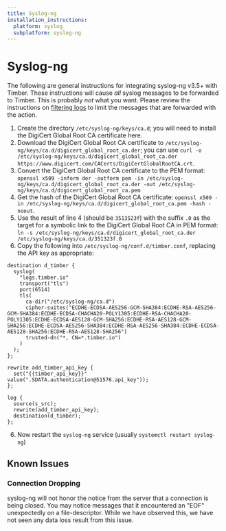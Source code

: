 ```yaml
---
title: Syslog-ng
installation_instructions:
  platform: syslog
  subplatform: syslog-ng
---
```

# Syslog-ng

The following are general instructions for integrating syslog-ng v3.5+ with
Timber. These instructions will cause _all_ syslog messages to be forwarded to
Timber. This is probably _not_ what you want. Please review the instructions on
[filtering
logs](https://syslog-ng.com/documents/html/syslog-ng-ose-latest-guides/en/syslog-ng-ose-guide-admin/html/reference-filters.html)
to limit the messages that are forwarded with the action.

1. Create the directory `/etc/syslog-ng/keys/ca.d`; you will need to install the
   DigiCert Global Root CA certificate here.
2. Download the DigiCert Global Root CA certificate to
   `/etc/syslog-ng/keys/ca.d/digicert_global_root_ca.der`; you can use `curl -o
   /etc/syslog-ng/keys/ca.d/digicert_global_root_ca.der
   https://www.digicert.com/CACerts/DigiCertGlobalRootCA.crt`.
3. Convert the DigiCert Global Root CA certificate to the PEM format: `openssl
x509 -inform der -outform pem -in
/etc/syslog-ng/keys/ca.d/digicert_global_root_ca.der -out
/etc/syslog-ng/keys/ca.d/digicert_global_root_ca.pem`
4. Get the hash of the DigiCert Global Root CA certificate: `openssl x509 -in
   /etc/syslog-ng/keys/ca.d/digicert_global_root_ca.pem -hash -noout`.
5. Use the result of line 4 (should be `3513523f`) with the suffix `.0` as the
   target for a symbolic link to the DigiCert Global Root CA in PEM format: `ln
   -s /etc/syslog-ng/keys/ca.d/digicert_global_root_ca.der
   /etc/syslog-ng/keys/ca.d/351323f.0`
6. Copy the following into `/etc/syslog-ng/conf.d/timber.conf`, replacing the API key as appropriate:

```
destination d_timber {
  syslog(
    "logs.timber.io"
    transport("tls")
    port(6514)
    tls(
      ca-dir("/etc/syslog-ng/ca.d")
      cipher-suites("ECDHE-ECDSA-AES256-GCM-SHA384:ECDHE-RSA-AES256-GCM-SHA384:ECDHE-ECDSA-CHACHA20-POLY1305:ECDHE-RSA-CHACHA20-POLY1305:ECDHE-ECDSA-AES128-GCM-SHA256:ECDHE-RSA-AES128-GCM-SHA256:ECDHE-ECDSA-AES256-SHA384:ECDHE-RSA-AES256-SHA384:ECDHE-ECDSA-AES128-SHA256:ECDHE-RSA-AES128-SHA256")
      trusted-dn("*, CN=*.timber.io")
    )
  );
};

rewrite add_timber_api_key {
  set("{{timber_api_key}}" value(".SDATA.authentication@51576.api_key"));
};

log {
  source(s_src);
  rewrite(add_timber_api_key);
  destination(d_timber);
};
```

6. Now restart the `syslog-ng` service (usually `systemctl restart syslog-ng`)

## Known Issues

### Connection Dropping

syslog-ng will not honor the notice from the server that a connection is being
closed. You may notice messages that it encountered an "EOF" unexpectedly on a
file-descriptor. While we have observed this, we have not seen any data loss
result from this issue.
